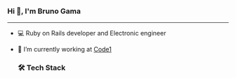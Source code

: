 ### Hi 👋, I'm Bruno Gama
***

- 💻 Ruby on Rails developer and Electronic engineer
- 🔭 I’m currently working at [Code1](https://github.com/code1br)

  ### :hammer_and_wrench: Tech Stack
 
<!--
**bqgama/bqgama** is a ✨ _special_ ✨ repository because its `README.md` (this file) appears on your GitHub profile.

Here are some ideas to get you started:

- 🔭 I’m currently working on ...
- 🌱 I’m currently learning ...
- 👯 I’m looking to collaborate on ...
- 🤔 I’m looking for help with ...
- 💬 Ask me about ...
- 📫 How to reach me: ...
- 😄 Pronouns: ...
- ⚡ Fun fact: ...
-->
